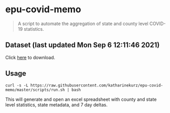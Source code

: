 # epu-covid-memo

> A script to automate the aggregation of state and county level COVID-19 statistics.

<!-- tmpl start -->

## Dataset (last updated Mon Sep  6 12:11:46 2021)

Click [here](https://covid-artifacts.s3.amazonaws.com/records/2021-9-6-121145-covid_artifact.xls) to download.

<!-- tmpl end -->

## Usage

```
curl -s -L https://raw.githubusercontent.com/katharinekurz/epu-covid-memo/master/scripts/run.sh | bash
```

This will generate and open an excel spreadsheet with county and state level statistics, state metadata, and 7 day deltas.